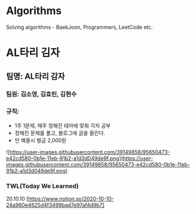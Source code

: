 # Algorithms
Solving algorithms - BaekJoon, Programmers, LeetCode etc.


# AL타리 김자

## 팀명: AL타리 감자

### **팀원: 김소영, 김효린, 김현수**

### 규칙: 
- 1주 1문제, 매주 정해진 테마에 맞춰 각자 공부 
- 정해진 문제를 풀고, 블로그에 글을 올린다.
- 안 해올시 벌금 2,000원

![https://user-images.githubusercontent.com/39149858/95650473-e42cd580-0b1e-11eb-91b2-a1d3d049de9f.png](https://user-images.githubusercontent.com/39149858/95650473-e42cd580-0b1e-11eb-91b2-a1d3d049de9f.png)

### TWL(Today We Learned)
20.10.10 [https://www.notion.so/2020-10-10-24a960e4625d4f3499bad7e97af4d9b7]
